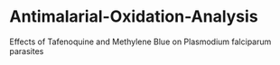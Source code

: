 # Antimalarial-Oxidation-Analysis
Effects of Tafenoquine and Methylene Blue on Plasmodium falciparum parasites

